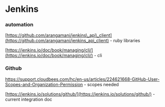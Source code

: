 # Jenkins

### automation

[https://github.com/arangamani/jenkins\_api\_client](https://github.com/arangamani/jenkins_api_client) - ruby libraries

[https://jenkins.io/doc/book/managing/cli/](https://jenkins.io/doc/book/managing/cli/) - cli

### Github

[h](https://support.cloudbees.com/hc/en-us/articles/224621668-GitHub-User-Scopes-and-Organization-Permission)[ttps://support.cloudbees.com/hc/en-us/articles/224621668-GitHub-User-Scopes-and-Organization-Permission](https://support.cloudbees.com/hc/en-us/articles/224621668-GitHub-User-Scopes-and-Organization-Permission) - scopes needed

[https://jenkins.io/solutions/github/](https://jenkins.io/solutions/github/) - current integration doc



